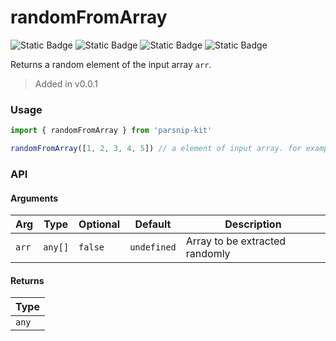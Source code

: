 # randomFromArray
![Static Badge](https://img.shields.io/badge/Statement%20Coverage-100.00%-brightgreen) ![Static Badge](https://img.shields.io/badge/Branch%20Coverage-100.00%-brightgreen) ![Static Badge](https://img.shields.io/badge/Function%20Coverage-100.00%-brightgreen) ![Static Badge](https://img.shields.io/badge/Line%20Coverage-100.00%-brightgreen)
      
Returns a random element of the input array `arr`.

> Added in v0.0.1



### Usage

```ts
import { randomFromArray } from 'parsnip-kit'

randomFromArray([1, 2, 3, 4, 5]) // a element of input array. for example: 3

```


### API

#### Arguments

| Arg | Type | Optional | Default | Description |
| --- | --- | --- | --- | --- |
| `arr` | `any[]` | `false` | `undefined` | Array to be extracted randomly |

#### Returns

| Type |
| ---  |
| `any`  |
